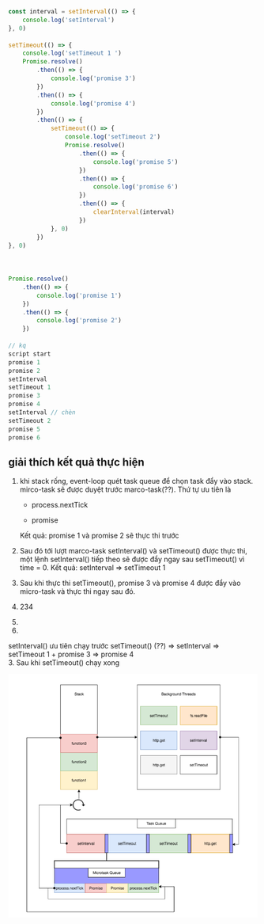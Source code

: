 ```js
const interval = setInterval(() => {
    console.log('setInterval')
}, 0)

setTimeout(() => {
    console.log('setTimeout 1 ')
    Promise.resolve()
        .then(() => {
            console.log('promise 3')
        })
        .then(() => {
            console.log('promise 4')
        })
        .then(() => {
            setTimeout(() => {
                console.log('setTimeout 2')
                Promise.resolve()
                    .then(() => {
                        console.log('promise 5')
                    })
                    .then(() => {
                        console.log('promise 6')
                    })
                    .then(() => {
                        clearInterval(interval)
                    })
            }, 0)
        })
}, 0)



Promise.resolve()
    .then(() => {
        console.log('promise 1')
    })
    .then(() => {
        console.log('promise 2')
    })

// kq
script start
promise 1
promise 2
setInterval
setTimeout 1 
promise 3
promise 4
setInterval // chèn
setTimeout 2
promise 5
promise 6
```

## giải thích kết quả thực hiện

1. khi stack rống, event-loop quét task queue để chọn task đẩy vào stack.
   mirco-task sẽ được duyệt trước marco-task\(??\). Thứ tự ưu tiên là

   * process.nextTick

   * promise

   Kết quả: promise 1 và promise 2 sẽ thực thi trước

2. Sau đó tới lượt marco-task setInterval\(\) và setTimeout\(\) được thực thi, một lệnh setInterval\(\) tiếp theo sẽ được đẩy ngay sau setTimeout\(\) vì time = 0.
   Kết quả:  setInterval =&gt; setTimeout 1

3. Sau khi thực thi setTimeout\(\), promise 3 và promise 4 được đẩy vào micro-task và thực thi ngay sau đó.
4. 234
5. 




1. 
setInterval\(\) ưu tiên chạy trước setTimeout\(\) \(??\) =&gt; setInterval =&gt; setTimeout 1  + promise 3 =&gt; promise 4  
3. Sau khi setTimeout\(\) chạy xong

![](/assets/micro-marco.png)

